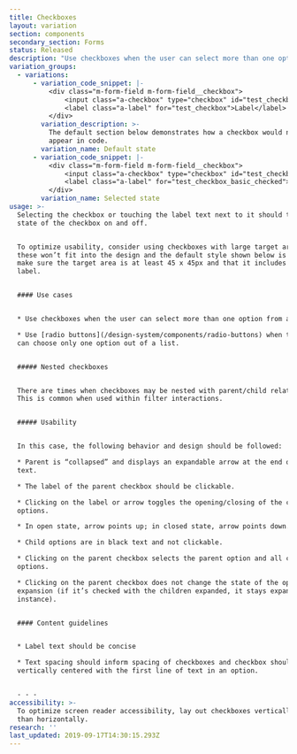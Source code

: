 ```yaml
---
title: Checkboxes
layout: variation
section: components
secondary_section: Forms
status: Released
description: "Use checkboxes when the user can select more than one option from a list. Make clear with helper text that this is the case.\n\nMore information can be found at:\n\n* <http://cfpb.github.io/design-manual/page-components/form-fields.html#checkboxes>\t\n* <https://cfpb.github.io/capital-framework/components/cf-forms/#basic-checkboxes>"
variation_groups:
  - variations:
      - variation_code_snippet: |-
          <div class="m-form-field m-form-field__checkbox">
              <input class="a-checkbox" type="checkbox" id="test_checkbox">
              <label class="a-label" for="test_checkbox">Label</label>
          </div>
        variation_description: >-
          The default section below demonstrates how a checkbox would normally
          appear in code.
        variation_name: Default state
      - variation_code_snippet: |-
          <div class="m-form-field m-form-field__checkbox">
              <input class="a-checkbox" type="checkbox" id="test_checkbox_basic_checked" checked>
              <label class="a-label" for="test_checkbox_basic_checked">Label</label>
          </div>
        variation_name: Selected state
usage: >-
  Selecting the checkbox or touching the label text next to it should toggle the
  state of the checkbox on and off.


  To optimize usability, consider using checkboxes with large target areas. If
  these won’t fit into the design and the default style shown below is used,
  make sure the target area is at least 45 x 45px and that it includes the text
  label.


  #### Use cases


  * Use checkboxes when the user can select more than one option from a list.

  * Use [radio buttons](/design-system/components/radio-buttons) when the user
  can choose only one option out of a list.


  ##### Nested checkboxes


  There are times when checkboxes may be nested with parent/child relationships.
  This is common when used within filter interactions.


  ##### Usability


  In this case, the following behavior and design should be followed:

  * Parent is “collapsed” and displays an expandable arrow at the end of the
  text.

  * The label of the parent checkbox should be clickable.

  * Clicking on the label or arrow toggles the opening/closing of the child
  options.

  * In open state, arrow points up; in closed state, arrow points down.

  * Child options are in black text and not clickable.

  * Clicking on the parent checkbox selects the parent option and all child
  options.

  * Clicking on the parent checkbox does not change the state of the open/close
  expansion (if it’s checked with the children expanded, it stays expanded, for
  instance).


  #### Content guidelines


  * Label text should be concise

  * Text spacing should inform spacing of checkboxes and checkbox should be
  vertically centered with the first line of text in an option.


  - - -
accessibility: >-
  To optimize screen reader accessibility, lay out checkboxes vertically rather
  than horizontally.
research: ''
last_updated: 2019-09-17T14:30:15.293Z
---
```


